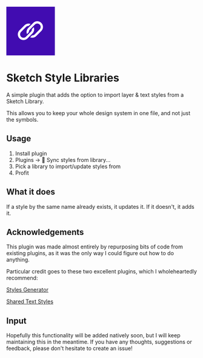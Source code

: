 ![Icon](assets/icon.svg)

# Sketch Style Libraries

A simple plugin that adds the option to import layer & text styles from a Sketch Library. 

This allows you to keep your whole design system in one file, and not just the symbols.


## Usage

1. Install plugin
2. Plugins -> 🔗 Sync styles from library...
3. Pick a library to import/update styles from
4. Profit


## What it does

If a style by the same name already exists, it updates it. If it doesn't, it adds it.


## Acknowledgements

This plugin was made almost entirely by repurposing bits of code from existing plugins, as it was the only way I could figure out how to do anything. 

Particular credit goes to these two excellent plugins, which I wholeheartedly recommend:

[Styles Generator](https://github.com/lucaorio/sketch-styles-generator)

[Shared Text Styles](https://github.com/nilshoenson/shared-text-styles)


## Input

Hopefully this functionality will be added natively soon, but I will keep maintaining this in the meantime. If you have any thoughts, suggestions or feedback, please don't hesitate to create an issue!